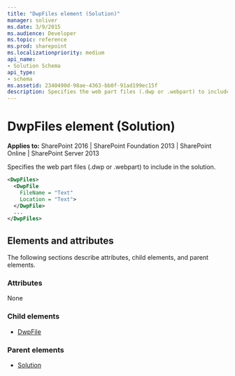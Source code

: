 ```yaml
---
title: "DwpFiles element (Solution)"
manager: soliver
ms.date: 3/9/2015
ms.audience: Developer
ms.topic: reference
ms.prod: sharepoint
ms.localizationpriority: medium
api_name:
- Solution Schema
api_type:
- schema
ms.assetid: 2340490d-98ae-4363-bb0f-91ad199ec15f
description: Specifies the web part files (.dwp or .webpart) to include in the solution.
---
```


# DwpFiles element (Solution)

**Applies to:** SharePoint 2016 | SharePoint Foundation 2013 | SharePoint Online | SharePoint Server 2013
  
Specifies the web part files (.dwp or .webpart) to include in the solution.
  
```XML
<DwpFiles>
  <DwpFile
    FileName = "Text" 
    Location = "Text">
  </DwpFile>
  ...
</DwpFiles>
```

## Elements and attributes

The following sections describe attributes, child elements, and parent elements.

### Attributes

None
   
### Child elements

- [DwpFile](dwpfile-element-solution.md)
   
### Parent elements

- [Solution](solution-element-solution.md)
   

